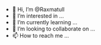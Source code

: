 - 👋 Hi, I’m @Raxmatull
- 👀 I’m interested in ...
- 🌱 I’m currently learning ...
- 💞️ I’m looking to collaborate on ...
- 📫 How to reach me ...

<!---
Raxmatull/Raxmatull is a ✨ special ✨ repository because its `README.md` (this file) appears on your GitHub profile.
You can click the Preview link to take a look at your changes.
--->
